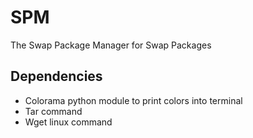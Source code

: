 # SPM
The Swap Package Manager for Swap Packages

## Dependencies 

* Colorama python module to print colors into terminal
* Tar command
* Wget linux command

